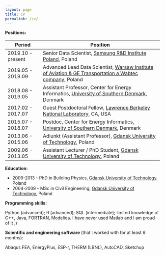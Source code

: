 ```yaml
---
layout: page
title: CV
permalink: /cv/
---
```


**Positions:**

Period              | Position
--------------------|-------------------
2019.10 - present   | Senior Data Scientist, [Samsung R&D Institute Poland](https://research.samsung.com/srpol), Poland
2019.05 - 2019.09   | Advanced Lead Data Scientist, [Warsaw Institute of Aviation & GE Transportation a Wabtec company](https://ilot.edu.pl/en), Poland
2018.08 - 2019.05   | Assistant Professor, Center for Energy Informatics, [University of Southern Denmark](https://www.sdu.dk/en), Denmark
2017.02 - 2017.07   | Guest Postdoctoral Fellow, [Lawrence Berkeley National Laboratory](https://www.lbl.gov/), CA, USA
2015.07 - 2018.07   | Postdoc, Center for Energy Informatics, [University of Southern Denmark](https://www.sdu.dk/en), Denmark
2013.06 - 2015.06   | Adiunkt (Assistant Professor), [Gdansk University of Technology](https://pg.edu.pl/welcome), Poland
2009.06 - 2013.05   | Assistant Lecturer / PhD Student, [Gdansk University of Technology](https://pg.edu.pl/welcome), Poland

**Education:**

* 2009-2013 - PhD in Building Physics, [Gdansk University of Technology](https://pg.edu.pl/welcome), Poland
* 2004-2009 - MSc in Civil Engineering, [Gdansk University of Technology](https://pg.edu.pl/welcome), Poland

**Programming skills:**

Python (advanced); R (advanced); SQL (intermediate); limited knowledge of C++, Java, FORTRAN, Modelica. I have never used Matlab and I am proud of it ;)

**Scientific and engineering software** (that I worked with for at least 6 months):

Abaqus FEA, EnergyPlus, ESP-r, THERM (LBNL), AutoCAD, Sketchup
